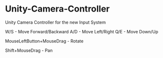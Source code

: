 # Unity-Camera-Controller
Unity Camera Controller for the new Input System

W/S - Move Forward/Backward
A/D - Move Left/Right
Q/E - Move Down/Up

MouseLeftButton+MouseDrag - Rotate

Shift+MouseDrag - Pan

